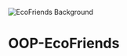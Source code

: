![EcoFriends Background](https://github.com/BobbyFabiola/OOP-EcoFriends/assets/144536942/c541d6c5-18ef-4451-84b1-517300da1e56)

# OOP-EcoFriends
